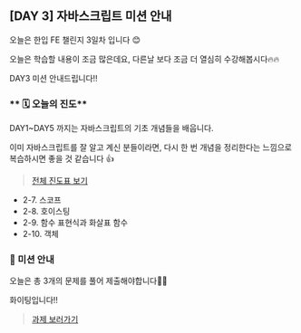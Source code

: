 ## [DAY 3] 자바스크립트 미션 안내

오늘은 한입 FE 챌린지 3일차 입니다 😊

오늘은 학습할 내용이 조금 많은데요, 다른날 보다 조금 더 열심히 수강해봅시다🔥🔥

DAY3 미션 안내드립니다!!

### ** 🗓️ 오늘의 진도**

DAY1~DAY5 까지는 자바스크립트의 기초 개념들을 배웁니다.

이미 자바스크립트를 잘 알고 계신 분들이라면, 다시 한 번 개념을 정리한다는 느낌으로 복습하시면 좋을 것 같습니다 👍

> [전체 진도표 보기](https://winterlood.notion.site/01c0f27d63084e9fa1aac5c9db76e8d8)

-   2-7. 스코프
-   2-8. 호이스팅
-   2-9. 함수 표현식과 화살표 함수
-   2-10. 객체

### 🎯 미션 안내

오늘은 총 3개의 문제를 풀어 제출해야합니다👏👏

화이팅입니다!!

> [과제 보러가기](https://github.com/hbin12212/one-bite2/tree/main/day03/misson)
